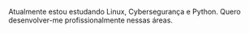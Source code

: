 Atualmente estou estudando Linux, Cybersegurança e Python.
Quero desenvolver-me profissionalmente nessas áreas.